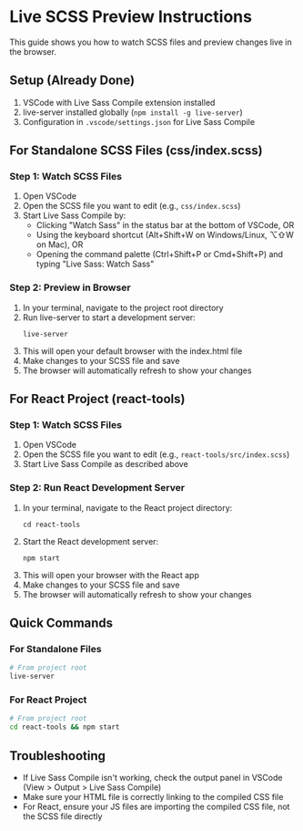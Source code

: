# Live SCSS Preview Instructions

This guide shows you how to watch SCSS files and preview changes live in the browser.

## Setup (Already Done)

1. VSCode with Live Sass Compile extension installed
2. live-server installed globally (`npm install -g live-server`)
3. Configuration in `.vscode/settings.json` for Live Sass Compile

## For Standalone SCSS Files (css/index.scss)

### Step 1: Watch SCSS Files
1. Open VSCode
2. Open the SCSS file you want to edit (e.g., `css/index.scss`)
3. Start Live Sass Compile by:
   - Clicking "Watch Sass" in the status bar at the bottom of VSCode, OR
   - Using the keyboard shortcut (Alt+Shift+W on Windows/Linux, ⌥⇧W on Mac), OR
   - Opening the command palette (Ctrl+Shift+P or Cmd+Shift+P) and typing "Live Sass: Watch Sass"

### Step 2: Preview in Browser
1. In your terminal, navigate to the project root directory
2. Run live-server to start a development server:
   ```
   live-server
   ```
3. This will open your default browser with the index.html file
4. Make changes to your SCSS file and save
5. The browser will automatically refresh to show your changes

## For React Project (react-tools)

### Step 1: Watch SCSS Files
1. Open VSCode
2. Open the SCSS file you want to edit (e.g., `react-tools/src/index.scss`)
3. Start Live Sass Compile as described above

### Step 2: Run React Development Server
1. In your terminal, navigate to the React project directory:
   ```
   cd react-tools
   ```
2. Start the React development server:
   ```
   npm start
   ```
3. This will open your browser with the React app
4. Make changes to your SCSS file and save
5. The browser will automatically refresh to show your changes

## Quick Commands

### For Standalone Files
```bash
# From project root
live-server
```

### For React Project
```bash
# From project root
cd react-tools && npm start
```

## Troubleshooting

- If Live Sass Compile isn't working, check the output panel in VSCode (View > Output > Live Sass Compile)
- Make sure your HTML file is correctly linking to the compiled CSS file
- For React, ensure your JS files are importing the compiled CSS file, not the SCSS file directly

